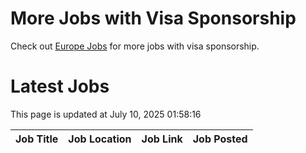 # More Jobs with Visa Sponsorship

Check out [Europe Jobs](https://github.com/sureshparimi/europejobs#latest-jobs) for more jobs with visa sponsorship.

# Latest Jobs

This page is updated at July 10, 2025 01:58:16

| Job Title | Job Location | Job Link | Job Posted |
| --- | --- | --- | --- |
